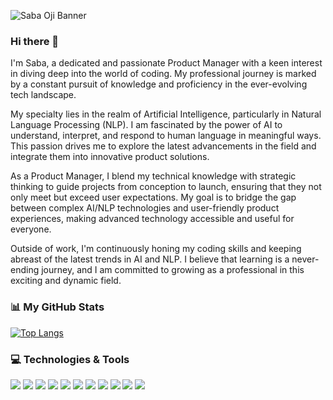 ![Saba Oji Banner](https://github.com/SabaO7/NLP-python/blob/main/path/to/your/banner.jpeg?raw=true)

### Hi there 👋


I'm Saba, a dedicated and passionate Product Manager with a keen interest in diving deep into the world of coding. My professional journey is marked by a constant pursuit of knowledge and proficiency in the ever-evolving tech landscape.

My specialty lies in the realm of Artificial Intelligence, particularly in Natural Language Processing (NLP). I am fascinated by the power of AI to understand, interpret, and respond to human language in meaningful ways. This passion drives me to explore the latest advancements in the field and integrate them into innovative product solutions.

As a Product Manager, I blend my technical knowledge with strategic thinking to guide projects from conception to launch, ensuring that they not only meet but exceed user expectations. My goal is to bridge the gap between complex AI/NLP technologies and user-friendly product experiences, making advanced technology accessible and useful for everyone.

Outside of work, I'm continuously honing my coding skills and keeping abreast of the latest trends in AI and NLP. I believe that learning is a never-ending journey, and I am committed to growing as a professional in this exciting and dynamic field.


### 📊 My GitHub Stats

[![Top Langs](https://github-readme-stats.vercel.app/api/top-langs/?username=SabaO7&layout=compact&theme=vue)](https://github.com/anuraghazra/github-readme-stats)


### 💻 Technologies & Tools

![](https://img.shields.io/badge/Code-Python-blue?style=flat-square&logo=Python)
![](https://img.shields.io/badge/Code-JavaScript-yellow?style=flat-square&logo=JavaScript)
![](https://img.shields.io/badge/Code-HTML5-orange?style=flat-square&logo=HTML5)
![](https://img.shields.io/badge/Code-CSS3-blue?style=flat-square&logo=CSS3)
![](https://img.shields.io/badge/Code-Node.js-green?style=flat-square&logo=Node.js)
![](https://img.shields.io/badge/Code-React-blue?style=flat-square&logo=React)
![](https://img.shields.io/badge/Code-Redux-purple?style=flat-square&logo=Redux)
![](https://img.shields.io/badge/Tool-MySQL-blue?style=flat-square&logo=MySQL)
![](https://img.shields.io/badge/Tool-PostgreSQL-blue?style=flat-square&logo=PostgreSQL)
![](https://img.shields.io/badge/Tool-Jira-blue?style=flat-square&logo=Jira)
![](https://img.shields.io/badge/Tool-R-brightgreen?style=flat-square&logo=R)



<!--
**SabaO7/SabaO7** is a ✨ _special_ ✨ repository because its `README.md` (this file) appears on your GitHub profile.

Here are some ideas to get you started:

- 🔭 I’m currently working on ...
- 🌱 I’m currently learning ...
- 👯 I’m looking to collaborate on ...
- 🤔 I’m looking for help with ...
- 💬 Ask me about ...
- 📫 How to reach me: ...
- 😄 Pronouns: ...
- ⚡ Fun fact: ...
-->
